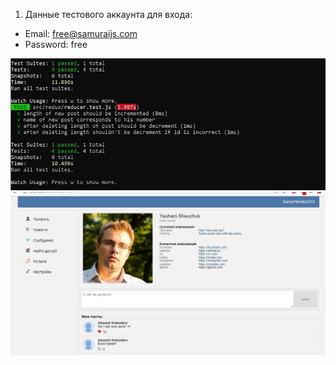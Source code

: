 1. Данные тестового аккаунта для входа:
- Email: free@samuraijs.com
- Password: free

![Image alt](https://github.com/sashka0264/React/blob/master/react-is-just/screenshot2.jpg)
![Image alt](https://github.com/sashka0264/React/blob/master/react-is-just/screenshot.jpg)
